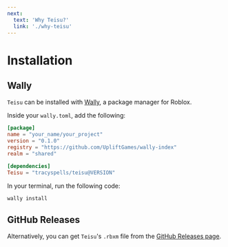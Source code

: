 ```yaml
---
next:
  text: 'Why Teisu?'
  link: './why-teisu'
---
```


# Installation

## Wally

`Teisu` can be installed with [Wally](https://wally.run/), a package manager for Roblox.

Inside your `wally.toml`, add the following:

```toml title = "wally.toml" {8}
[package]
name = "your_name/your_project"
version = "0.1.0"
registry = "https://github.com/UpliftGames/wally-index"
realm = "shared"

[dependencies]
Teisu = "tracyspells/teisu@VERSION"
```

In your terminal, run the following code:

```bash
wally install
```

## GitHub Releases

Alternatively, you can get `Teisu`'s  `.rbxm` file from the [GitHub Releases page](https://github.com/tracyspells/teisu/releases).
